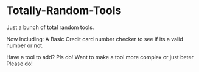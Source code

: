 # Totally-Random-Tools
Just a bunch of total random tools.

Now Including:
A Basic Credit card number checker to see if its a valid number or not.

Have a tool to add? Pls do! Want to make a tool more complex or just beter Please do!
